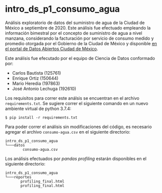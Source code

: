 # intro_ds_p1_consumo_agua
Análisis exploratorio de datos del suministro de agua de la Ciudad de México a septiembre de 2020. Este análisis fue efectuado empleando la información bimestral por el concepto de suministro de agua a nivel manzana, considerando la facturación por servicio de consumo medido y promedio otorgada por el Gobierno de la Ciudad de México y disponible [en el portal de Datos Abiertos Ciudad de México](https://datos.cdmx.gob.mx/explore/dataset/consumo-agua/information/). 

Este análisis fue efecutado por el equipo de Ciencia de Datos conformado por:
* Carlos Bautista (125761)
* Enrique Ortiz (150644)
* Mario Heredia (197863)
* José Antonio Lechuga (192610)

Los requisitos para correr este análsis se encuentran en el archivo `requirements.txt`. Se sugiere
correr el siguiente comando en un nuevo ambiente virtual de python 3.7.4:
```
$ pip install -r requirements.txt
```

Para poder  correr el análisis sin modificaciones del código, es necesario agregar el archivo `consumo-agua.csv` en el siguiente directorio:
```
intro_ds_p1_consumo_agua
└───datos
        consumo-agua.csv
```

Los análisis efectuados por *pandas profiling* estarán disponibles en el siguiente directorio:
 ```
intro_ds_p1_consumo_agua
└───reportes
        profiling_final.html
        profiling_final.html
```